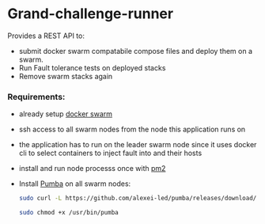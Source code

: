 # Grand-challenge-runner

Provides a REST API to:
- submit docker swarm compatabile compose files and deploy them on a swarm. 
- Run Fault tolerance tests on deployed stacks
- Remove swarm stacks again

### Requirements: 
- already setup [docker swarm](https://docs.docker.com/engine/swarm/swarm-tutorial/create-swarm/)
- ssh access to all swarm nodes from the node this application runs on
- the application has to run on the leader swarm node since it uses docker cli to select containers to inject fault into and their hosts
- install and run node processs once with [pm2](https://pm2.keymetrics.io/docs/usage/quick-start/)
- Install [Pumba](https://github.com/alexei-led/pumba) on all swarm nodes:

    ```sh
    sudo curl -L https://github.com/alexei-led/pumba/releases/download/0.9.0/pumba_linux_amd64 -o /usr/bin/pumba
    ```
    ```sh
    sudo chmod +x /usr/bin/pumba
    ```